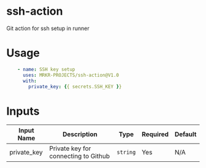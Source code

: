 # ssh-action
Git action for ssh setup in runner
# Usage
```yaml
    - name: SSH key setup
      uses: MRKR-PROJECTS/ssh-action@V1.0
      with:
        private_key: {{ secrets.SSH_KEY }}
```

# Inputs
| Input Name  | Description                          | Type     | Required | Default |
|-------------|--------------------------------------|----------|----------|---------|
| private_key | Private key for connecting to Github | `string` | Yes      | N/A     |
